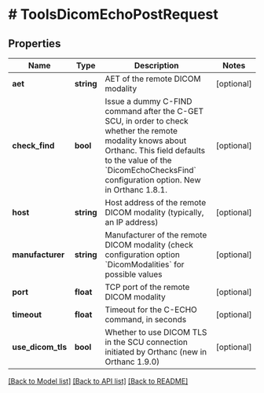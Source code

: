 # # ToolsDicomEchoPostRequest

## Properties

Name | Type | Description | Notes
------------ | ------------- | ------------- | -------------
**aet** | **string** | AET of the remote DICOM modality | [optional]
**check_find** | **bool** | Issue a dummy C-FIND command after the C-GET SCU, in order to check whether the remote modality knows about Orthanc. This field defaults to the value of the &#x60;DicomEchoChecksFind&#x60; configuration option. New in Orthanc 1.8.1. | [optional]
**host** | **string** | Host address of the remote DICOM modality (typically, an IP address) | [optional]
**manufacturer** | **string** | Manufacturer of the remote DICOM modality (check configuration option &#x60;DicomModalities&#x60; for possible values | [optional]
**port** | **float** | TCP port of the remote DICOM modality | [optional]
**timeout** | **float** | Timeout for the C-ECHO command, in seconds | [optional]
**use_dicom_tls** | **bool** | Whether to use DICOM TLS in the SCU connection initiated by Orthanc (new in Orthanc 1.9.0) | [optional]

[[Back to Model list]](../../README.md#models) [[Back to API list]](../../README.md#endpoints) [[Back to README]](../../README.md)
